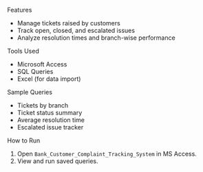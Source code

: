 Features
- Manage tickets raised by customers
- Track open, closed, and escalated issues
- Analyze resolution times and branch-wise performance

Tools Used
- Microsoft Access
- SQL Queries
- Excel (for data import)

Sample Queries
- Tickets by branch
- Ticket status summary
- Average resolution time
- Escalated issue tracker

How to Run
1. Open `Bank_Customer_Complaint_Tracking_System` in MS Access.
2. View and run saved queries.

